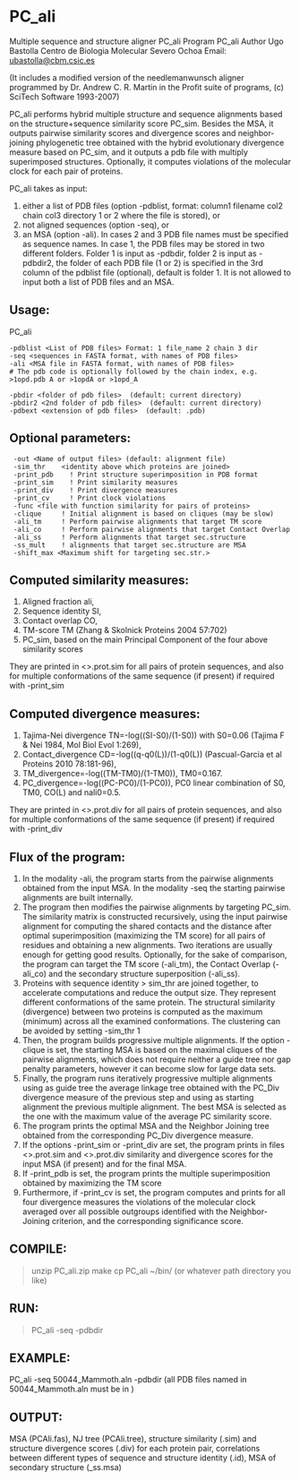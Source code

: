 # PC_ali
Multiple sequence and structure aligner PC_ali
Program PC_ali
Author Ugo Bastolla Centro de Biologia Molecular Severo Ochoa
Email: <ubastolla@cbm.csic.es>

(It includes a modified version of the needlemanwunsch aligner programmed by Dr. Andrew C. R. Martin in the Profit suite of programs, (c) SciTech Software 1993-2007)

PC_ali performs hybrid multiple structure and sequence alignments based on the structure+sequence similarity score PC_sim. Besides the MSA, it outputs pairwise similarity scores and divergence scores and neighbor-joining phylogenetic tree obtained with the hybrid evolutionary divergence measure based on PC_sim, and it outputs a pdb file with multiply superimposed structures. Optionally, it computes violations of the molecular clock for each pair of proteins.

PC_ali takes as input:
1) either a list of PDB files (option -pdblist, format: column1 filename col2 chain col3 directory 1 or 2 where the file is stored), or
2) not aligned sequences (option -seq), or
3) an MSA (option -ali).
In cases 2 and 3 PDB file names must be specified as sequence names.
In case 1, the PDB files may be stored in two different folders. Folder 1 is input as -pdbdir, folder 2 is input as -pdbdir2, the folder of each PDB file (1 or 2) is specified in the 3rd column of the pdblist file (optional), default is folder 1. 
It is not allowed to input both a list of PDB files and an MSA.

## Usage:
PC_ali  

	-pdblist <List of PDB files> Format: 1 file_name 2 chain 3 dir
	-seq <sequences in FASTA format, with names of PDB files>
	-ali <MSA file in FASTA format, with names of PDB files>
	# The pdb code is optionally followed by the chain index, e.g. >1opd.pdb A or >1opdA or >1opd_A

	-pbdir <folder of pdb files>  (default: current directory)
 	-pbdir2 <2nd folder of pdb files>  (default: current directory)
  	-pdbext <extension of pdb files>  (default: .pdb)

## Optional parameters:
	 -out <Name of output files> (default: alignment file)
  	 -sim_thr    <identity above which proteins are joined>
	 -print_pdb    ! Print structure superimposition in PDB format
	 -print_sim    ! Print similarity measures
	 -print_div    ! Print divergence measures
	 -print_cv     ! Print clock violations
	 -func <file with function similarity for pairs of proteins>
  	 -clique     ! Initial alignment is based on cliques (may be slow)
	 -ali_tm     ! Perform pairwise alignments that target TM score
	 -ali_co     ! Perform pairwise alignments that target Contact Overlap
	 -ali_ss     ! Perform alignments that target sec.structure
	 -ss_mult    ! alignments that target sec.structure are MSA
	 -shift_max <Maximum shift for targeting sec.str.>

## Computed similarity measures:
1) Aligned fraction ali,
2) Sequence identity SI,	
3) Contact overlap CO,
4) TM-score TM (Zhang & Skolnick Proteins 2004 57:702)
5) PC_sim, based on the main Principal Component of the four above similarity scores

They are printed in <>.prot.sim for all pairs of protein sequences, and also for multiple conformations of the same sequence (if present) if required with -print_sim

## Computed divergence measures:
1) Tajima-Nei divergence TN=-log((SI-S0)/(1-S0)) with S0=0.06 (Tajima F & Nei 1984, Mol Biol Evol 1:269),
2) Contact_divergence CD=-log((q-q0(L))/(1-q0(L)) (Pascual-Garcia et al Proteins 2010 78:181-96),
3) TM_divergence=-log((TM-TM0)/(1-TM0)), TM0=0.167.
4) PC_divergence=-log((PC-PC0)/(1-PC0)), PC0 linear combination of S0, TM0, CO(L) and nali0=0.5.

They are printed in <>.prot.div for all pairs of protein sequences, and also for multiple conformations of the same sequence (if present) if required with -print_div

## Flux of the program:
1) In the modality -ali, the program starts from the pairwise alignments obtained from the input MSA. In the modality -seq the starting pairwise alignments are built internally.
2) The program then modifies the pairwise alignments by targeting PC_sim. The similarity matrix is constructed recursively, using the input pairwise alignment for computing the shared contacts and the distance after optimal superimposition (maximizing the TM score) for all pairs of residues and obtaining a new alignments. Two iterations are usually enough for getting good results. Optionally, for the sake of comparison, the program can target the TM score (-ali_tm), the Contact Overlap (-ali_co) and the secondary structure superposition (-ali_ss).	
3) Proteins with sequence identity > sim_thr are joined together, to accelerate computations and reduce the output size. They represent different conformations of the same protein. The structural similarity (divergence) between two proteins is computed as the maximum (minimum) across all the examined conformations. The clustering can be avoided by setting -sim_thr 1
4) Then, the program builds progressive multiple alignments. If the option -clique is set, the starting MSA is based on the maximal cliques of the pairwise alignments, which does not require neither a guide tree nor gap penalty parameters, however it can become slow for large data sets.
5) Finally, the program runs iteratively progressive multiple alignments using as guide tree the average linkage tree obtained with the PC_Div divergence measure of the previous step and using as starting alignment the previous multiple alignment. The best MSA is selected as the one with the maximum value of the average PC similarity score.
6) The program prints the optimal MSA and the Neighbor Joining tree obtained from the corresponding PC_Div divergence measure.
7) If the options -print_sim or -print_div are set, the program prints in files <>.prot.sim and <>.prot.div similarity and divergence scores for the input MSA (if present) and for the final MSA.
8) If -print_pdb is set, the program prints the multiple superimposition obtained by maximizing the TM score
9) Furthermore, if -print_cv is set, the program computes and prints for all four divergence measures the violations of the molecular clock averaged over all possible outgroups identified with the Neighbor-Joining criterion, and the corresponding significance score.


## COMPILE:
>unzip PC_ali.zip
>make
>cp PC_ali ~/bin/ (or whatever path directory you like)

## RUN:
>PC_ali -seq <sequence file> -pdbdir <path to PDB files>

## EXAMPLE: 
PC_ali -seq 50044_Mammoth.aln -pdbdir <PDBPATH>
(all PDB files named in 50044_Mammoth.aln must be in <PDBPATH>)

## OUTPUT:
MSA (PCAli.fas),
NJ tree (PCAli.tree), 
structure similarity (.sim) and structure divergence scores (.div) for each protein pair,
correlations between different types of sequence and structure identity (.id),
MSA of secondary structure (_ss.msa)
